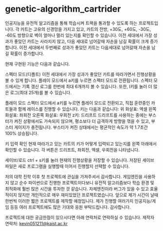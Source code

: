 # genetic-algorithm_cartrider

인공지능을 유전적 알고리즘을 통해 학습시켜 트랙을 통과할 수 있도록 하는 프로젝트입니다.
각 카트는 고유의 신경망을 가지고 있고, 카트의 전방, +30도, +60도, -30도, -60도 방향으로 벽이 얼마나 멀리 있는지를 확인할 수 있습니다.
이전 세대에서 가장 성과가 좋았던 카트는 사라지지 않고, 다음 세대로 넘어갈때 자손을 남길 확률이 크게 증가합니다.
이전 세대에서 두번째로 성과가 좋았던 카트는 다음세대로 넘어갈때 자손을 남길 확률이 증가합니다.

현재 구현된 기능은 다음과 같습니다.

 스펙터 모드(디폴트)
이전 세대에서 가장 성과가 좋았던 카트를 따라가면서 진행상황을 볼 수 있게 합니다.
플레이 모드에서 a키를 누르면 스펙터 모드로 전환됩니다.
스펙터 모드에서는 기록 갱신 로그를 한번에 최대 6개까지 볼 수 있습니다. 또한, l키를 눌러 더 많은 로그(최대 25개)를 볼 수 있습니다.

 플레이 모드
스펙터 모드에서 a키를 누르면 플레이 모드로 전환되고, 직접 훈련중인 카트들과 함께 레이스를 진행할 수 있습니다.
키는 다음과 같습니다:
위 화살표: 엑셀
왼쪽 화살표: 좌회전
오른쪽 화살표: 우회전
z키: 드리프트
드리프트를 사용하는 중에는 부스터가 켜진 상황에서도 가속되지 않으며, 평소보다 더 급격하게 방향을 꺾을 수 있고, 부스터 게이지가 충전됩니다.
부스터가 켜진 상태에서는 평균적인 속도가 약 1.7초간 100% 상승됩니다.

키 입력 확인
현재 따라가고 있는 카트의 키가 어떻게 입력되고 있는지를 왼쪽 아래에서 확인할 수 있습니다. 각 버튼은 드리프트, 좌회전, 엑셀, 우회전을 나타냅니다.

세이브/로드
ctrl + s키를 눌러 현재의 진행상황을 저장할 수 있습니다. 저장된 세이브 파일은 새로 프로그램을 실행할때 이어서 진행할지 선택할 수 있습니다.

저의 대학 진학 이후 첫 프로젝트에 관심을 가져주셔서 감사합니다. 게임엔진을 사용하지 않고 순수 파이썬으로 진행한 프로젝트이다보니 유전적 알고리즘보다
학습 환경 및 최적화에 훨씬 많은 시간을 투자한 것 같습니다. 자체엔진이라 버그가 있을 수 있고 효율적이지 않지만 개인적으로 매우 재미있었던 프로젝트였습니다.
앞으로 제가 시간이 날때 한번씩 이러한 짧은 프로젝트를 제작할 예정입니다. 제가 진행할 여러가지 인공지능/게임 등등 여러 프로젝트에도 많은 기대와 응원 부탁드립니다. 감사합니다.

프로젝트에 대한 궁금한점이 있으시다면 아래 연락처로 연락하실 수 있습니다.
제작자 연락처: kevin051211@kaist.ac.kr
